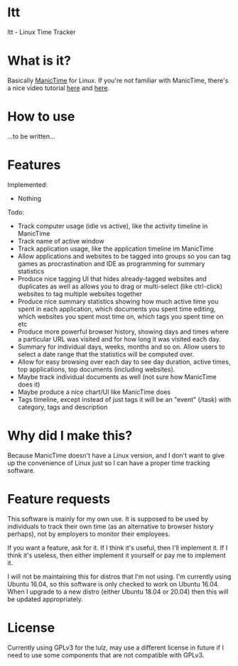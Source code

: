 # ltt
ltt - Linux Time Tracker 

# What is it?

Basically [ManicTime](https://www.manictime.com) for Linux. If you're not familiar with ManicTime, there's a nice video tutorial [here](https://www.youtube.com/watch?v=3lBCzW9P5mY) and [here](https://www.youtube.com/watch?v=A-Wp24Lr37k).

# How to use

...to be written...

# Features 

Implemented:

- Nothing

Todo:

- Track computer usage (idle vs active), like the activity timeline in ManicTime
- Track name of active window
- Track application usage, like the application timeline im ManicTime
- Allow applications and websites to be tagged into groups so you can tag games as procrastination and IDE as programming for summary statistics
- Produce nice tagging UI that hides already-tagged websites and duplicates as well as allows you to drag or multi-select (like ctrl-click) websites to tag multiple websites together
- Produce nice summary statistics showing how much active time you spent in each application, which documents you spent time editing, which websites you spent most time on, which tags you spent time on etc
- Produce more powerful browser history, showing days and times where a particular URL was visited and for how long it was visited each day. 
- Summary for individual days, weeks, months and so on. Allow users to select a date range that the statistics will be computed over. 
- Allow for easy browsing over each day to see day duration, active times, top applications, top documents (including websites). 
- Maybe track individual documents as well (not sure how ManicTime does it)
- Maybe produce a nice chart/UI like ManicTime does
- Tags timeline, except instead of just tags it will be an "event" (/task) with category, tags and description


# Why did I make this? 

Because ManicTime doesn't have a Linux version, and I don't want to give up the convenience of Linux just so I can have a proper time tracking software. 

# Feature requests

This software is mainly for my own use. It is supposed to be used by individuals to track their own time (as an alternative to browser history perhaps), not by employers to monitor their employees.  

If you want a feature, ask for it. If I think it's useful, then I'll implement it. If I think it's useless, then either implement it yourself or pay me to implement it. 

I will not be maintaining this for distros that I'm not using. I'm currently using Ubuntu 16.04, so this software is only checked to work on Ubuntu 16.04. When I upgrade to a new distro (either Ubuntu 18.04 or 20.04) then this will be updated appropriately. 

# License

Currently using GPLv3 for the lulz, may use a different license in future if I need to use some components that are not compatible with GPLv3. 
